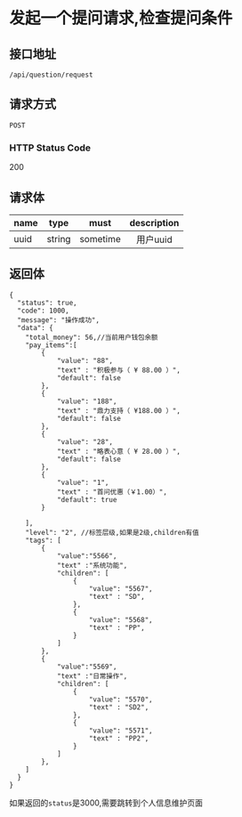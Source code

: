 # 发起一个提问请求,检查提问条件

## 接口地址

`/api/question/request`

## 请求方式

`POST`

### HTTP Status Code

200

## 请求体

| name     | type     | must     | description |
|----------|:--------:|:--------:|:--------:|
| uuid | string   | sometime   | 用户uuid |


## 返回体

```json5
{
  "status": true,
  "code": 1000,
  "message": "操作成功",
  "data": {
    "total_money": 56,//当前用户钱包余额
    "pay_items":[
        {
            "value": "88",
            "text" : "积极参与（ ¥ 88.00 ）",
            "default": false
        },
        {
            "value": "188",
            "text" : "鼎力支持（ ¥188.00 ）",
            "default": false
        },
        {
            "value": "28",
            "text" : "略表心意（ ¥ 28.00 ）",
            "default": false
        },
        {
            "value": "1",
            "text" : "首问优惠（￥1.00）",
            "default": true
        }
    
    ],
    "level": "2", //标签层级,如果是2级,children有值
    "tags": [
        {
            "value":"5566",
            "text" :"系统功能",
            "children": [
                {
                    "value": "5567",
                    "text" : "SD",
                },
                {
                    "value": "5568",
                    "text" : "PP",
                }
            ]
        },
        {
            "value":"5569",
            "text" :"日常操作",
            "children": [
                {
                    "value": "5570",
                    "text" : "SD2",
                },
                {
                    "value": "5571",
                    "text" : "PP2",
                }
            ]
        }, 
    ]
  }
}
``` 


如果返回的`status`是3000,需要跳转到个人信息维护页面